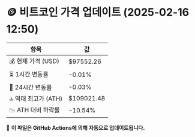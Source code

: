 # 🪙 비트코인 가격 업데이트 (2025-02-16 12:50)

| 항목                | 값 |
|--------------------|----------------|
| 💰 현재 가격 (USD) | $97552.26 |
| ⏳ 1시간 변동률    | -0.01% |
| 📆 24시간 변동률   | -0.03% |
| 🔝 역대 최고가 (ATH) | $109021.48 |
| 📉 ATH 대비 하락률 | -10.54% |

🔄 **이 파일은 GitHub Actions에 의해 자동으로 업데이트됩니다.**
